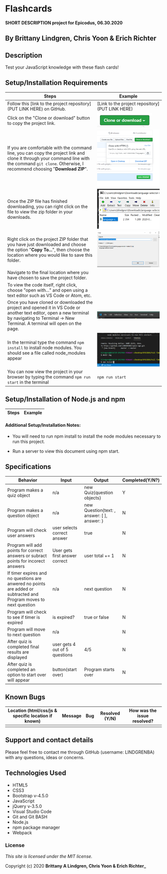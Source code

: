 # Flashcards

#### SHORT DESCRIPTION project for Epicodus, 06.30.2020

## By Brittany Lindgren, Chris Yoon & Erich Richter

## Description

Test your JavaScript knowledge with these flash cards!

## Setup/Installation Requirements

| Steps | Example |
| -------- | ----- |
| Follow this [link to the project repository](PUT LINK HERE) on GitHub.   |  [Link to the project repository](PUT LINK HERE)  |    
| Click on the "Clone or download" button to copy the project link.   |   ![Image of GitHub Clone or download button](assets/images/readme/clone-download-button.PNG)   |   
| If you are comfortable with the command line, you can copy the project link and clone it through your command line with the command `git clone`. Otherwise, I recommend choosing "**Download ZIP**".   |   ![Download ZIP option on GitHub](assets/images/readme/download-zip.PNG)  |   
|  Once the ZIP file has finished downloading, you can right click on the file to view the zip folder in your downloads.   |   ![ZIP folder in downloads](assets/images/readme/zip-folder.PNG)  |   
| Right click on the project ZIP folder that you have just downloaded and choose the option "**Copy To...**", then choose the location where you would like to save this folder.    |   ![Saving ZIP to new location with 'Copy To'](assets/images/readme/copy-to.PNG)  |   
| Navigate to the final location where you have chosen to save the project folder.   |    |   
| To view the code itself, right click, choose "open with..." and open using a text editor such as VS Code or Atom, etc.   |     |
|  Once you have cloned or downloaded the project and opened it in VS Code or another text editor, open a new terminal by navigating to Terminal -> New Terminal. A terminal will open on the page.  | ![Opening a terminal in VS Code](assets/images/readme/terminal.PNG)  |
| In the terminal type the command `npm install` to install node modules. You should see a file called node_modules appear  |  ![running npm install](assets/images/readme/npm-install.PNG)  |
| You can now view the project in your browser by typing the command `npm run start` in the terminal  | `npm run start` |

## Setup/Installation of Node.js and npm

| Steps | Example |
| -------- | ----- |


#### Additional Setup/Installation Notes:

* You will need to run npm install to install the node modules necessary to run this project. 

* Run a server to view this document using npm start.  

## Specifications

| Behavior | Input | Output |  Completed(Y/N?)  | 
| -------- | ----- | ------ | -------- |
| Program makes a quiz object     |    n/a   |   new Quiz{question objects}     |    Y     |
| Program makes a question object |    n/a   |   new Question{text: , answer: [ ], answer:  } |   N   |
| Program will check user answers |   user selects correct answer   |    true   |   N   |
| Program will add points for correct answers or subract points for incorect answers |   User gets first answer correct    |   user total += 1   |   N   |
| If timer expires and no questions are anwered no points are added or subtracted and Program moves to next question |   n/a    |    next question   |   N   |
| Program will check to see if timer is expired |   is expired?    |   true or false    |   N   |
| Program will move to next question |   n/a    |       |   N   |
| After quiz is completed final results are displayed|   user gets 4 out of 5 questions   |   4/5   |   N   |
| After quiz is completed an option to start over will appear|   button(start over)   | Program starts over  |   N   |

## Known Bugs

| Location (html/css/js & specific location if known) |  Message  | Bug | Resolved (Y/N) |  How was the issue resolved?  |
| ------- | ----- | ------ | ------ | --------- |
|  |  |  |  |  |


## Support and contact details

Please feel free to contact me through GitHub (username: LINDGRENBA) with any questions, ideas or concerns.  

## Technologies Used

* HTML5
* CSS3
* Bootstrap v-4.5.0
* JavaScript
* jQuery v-3.5.0
* Visual Studio Code 
* Git and Git BASH 
* Node.js
* npm package manager
* Webpack

### License

*This site is licensed under the MIT license.*

Copyright (c) 2020 **Brittany A Lindgren, Chris Yoon & Erich Richter_**